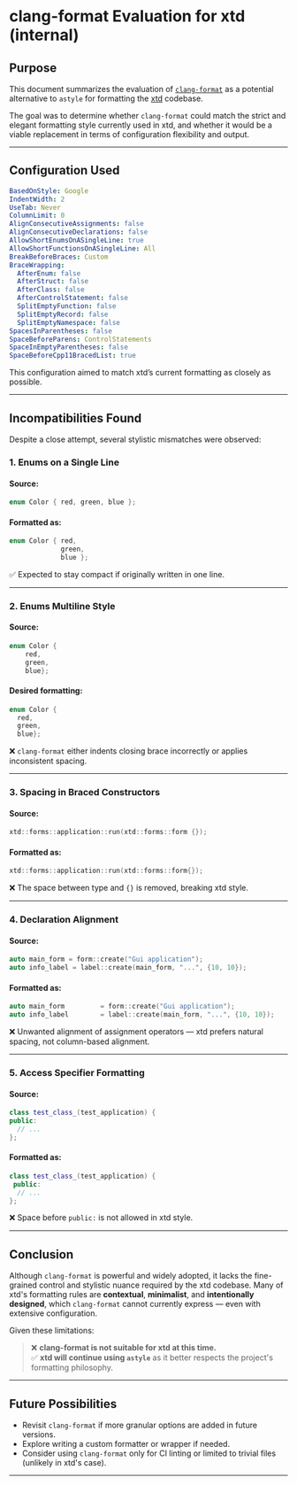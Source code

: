 # clang-format Evaluation for xtd (internal)

## Purpose

This document summarizes the evaluation of [`clang-format`](https://clang.llvm.org/docs/ClangFormat.html) as a potential alternative to `astyle` for formatting the [xtd](https://github.com/gammasoft71/xtd) codebase.

The goal was to determine whether `clang-format` could match the strict and elegant formatting style currently used in xtd, and whether it would be a viable replacement in terms of configuration flexibility and output.

---

## Configuration Used

```yaml
BasedOnStyle: Google
IndentWidth: 2
UseTab: Never
ColumnLimit: 0
AlignConsecutiveAssignments: false
AlignConsecutiveDeclarations: false
AllowShortEnumsOnASingleLine: true
AllowShortFunctionsOnASingleLine: All
BreakBeforeBraces: Custom
BraceWrapping:
  AfterEnum: false
  AfterStruct: false
  AfterClass: false
  AfterControlStatement: false
  SplitEmptyFunction: false
  SplitEmptyRecord: false
  SplitEmptyNamespace: false
SpacesInParentheses: false
SpaceBeforeParens: ControlStatements
SpaceInEmptyParentheses: false
SpaceBeforeCpp11BracedList: true
```

This configuration aimed to match xtd’s current formatting as closely as possible.

---

## Incompatibilities Found

Despite a close attempt, several stylistic mismatches were observed:

### 1. **Enums on a Single Line**
#### Source:
```cpp
enum Color { red, green, blue };
```
#### Formatted as:
```cpp
enum Color { red,
             green,
             blue };
```
✅ Expected to stay compact if originally written in one line.

---

### 2. **Enums Multiline Style**
#### Source:
```cpp
enum Color {
    red,
    green,
    blue};
```
#### Desired formatting:
```cpp
enum Color {
  red,
  green,
  blue};
```
❌ `clang-format` either indents closing brace incorrectly or applies inconsistent spacing.

---

### 3. **Spacing in Braced Constructors**
#### Source:
```cpp
xtd::forms::application::run(xtd::forms::form {});
```
#### Formatted as:
```cpp
xtd::forms::application::run(xtd::forms::form{});
```
❌ The space between type and `{}` is removed, breaking xtd style.

---

### 4. **Declaration Alignment**
#### Source:
```cpp
auto main_form = form::create("Gui application");
auto info_label = label::create(main_form, "...", {10, 10});
```
#### Formatted as:
```cpp
auto main_form         = form::create("Gui application");
auto info_label        = label::create(main_form, "...", {10, 10});
```
❌ Unwanted alignment of assignment operators — xtd prefers natural spacing, not column-based alignment.

---

### 5. **Access Specifier Formatting**
#### Source:
```cpp
class test_class_(test_application) {
public:
  // ...
};
```
#### Formatted as:
```cpp
class test_class_(test_application) {
 public:
  // ...
};
```
❌ Space before `public:` is not allowed in xtd style.

---

## Conclusion

Although `clang-format` is powerful and widely adopted, it lacks the fine-grained control and stylistic nuance required by the xtd codebase. Many of xtd's formatting rules are **contextual**, **minimalist**, and **intentionally designed**, which `clang-format` cannot currently express — even with extensive configuration.

Given these limitations:

> ❌ **clang-format is not suitable for xtd at this time.**  
> ✅ **xtd will continue using `astyle`** as it better respects the project's formatting philosophy.

---

## Future Possibilities

- Revisit `clang-format` if more granular options are added in future versions.
- Explore writing a custom formatter or wrapper if needed.
- Consider using `clang-format` only for CI linting or limited to trivial files (unlikely in xtd's case).

---
